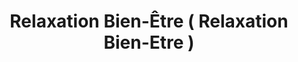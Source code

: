 ---
title: "Relaxation Bien-Être ( Relaxation Bien-Etre )"
url: /toulouse/relaxation-bien-etre-relaxation-bien-etre/
shop: Massage
---